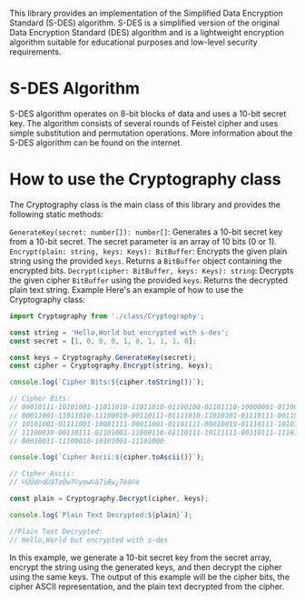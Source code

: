 This library provides an implementation of the Simplified Data Encryption Standard (S-DES) algorithm. S-DES is a simplified version of the original Data Encryption Standard (DES) algorithm and is a lightweight encryption algorithm suitable for educational purposes and low-level security requirements.

# S-DES Algorithm

S-DES algorithm operates on 8-bit blocks of data and uses a 10-bit secret key. The algorithm consists of several rounds of Feistel cipher and uses simple substitution and permutation operations. More information about the S-DES algorithm can be found on the internet.

# How to use the Cryptography class

The Cryptography class is the main class of this library and provides the following static methods:

`GenerateKey(secret: number[]): number[]`: Generates a 10-bit secret key from a 10-bit secret. The secret parameter is an array of 10 bits (0 or 1).
`Encrypt(plain: string, keys: Keys): BitBuffer`: Encrypts the given plain string using the provided `keys`. Returns a `BitBuffer` object containing the encrypted bits.
`Decrypt(cipher: BitBuffer, keys: Keys): string`: Decrypts the given cipher `BitBuffer` using the provided `keys`. Returns the decrypted plain text string.
Example
Here's an example of how to use the Cryptography class:

```javascript
import Cryptography from './class/Cryptography';

const string = 'Hello,World but encrypted with s-des';
const secret = [1, 0, 0, 0, 1, 0, 1, 1, 1, 0];

const keys = Cryptography.GenerateKey(secret);
const cipher = Cryptography.Encrypt(string, keys);

console.log(`Cipher Bits:${cipher.toString()}`);

// Cipher Bits:
// 00010111-10101001-11011010-11011010-01100100-01101110-10000001-01100100-
// 00011001-11011010-11100010-00110111-01111010-11010101-01110111-00110111-
// 10101001-01111001-10001111-00011001-01101111-00010010-01110111-10101001-
// 11100010-00110111-01101001-11000110-01110111-10111111-00110111-11101000-
// 00010011-11100010-10101001-11101000

console.log(`Cipher Ascii:${cipher.toAscii()}`);

// Cipher Ascii:
// ©ÚÚdn dÚâ7zÕw7©y ow©â7iÆw¿7èâ©è

const plain = Cryptography.Decrypt(cipher, keys);

console.log(`Plain Text Decrypted:${plain}`);

//Plain Text Decrypted:
// Hello,World but encrypted with s-des
```

In this example, we generate a 10-bit secret key from the secret array, encrypt the string using the generated keys, and then decrypt the cipher using the same keys. The output of this example will be the cipher bits, the cipher ASCII representation, and the plain text decrypted from the cipher.
